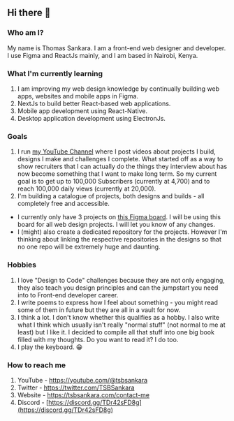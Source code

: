 ## Hi there 👋

### Who am I?

My name is Thomas Sankara. I am a front-end web designer and developer. I use Figma and ReactJs mainly, and I am based in Nairobi, Kenya.

### What I'm currently learning

1. I am improving my web design knowledge by continually building web apps, websites and mobile apps in Figma.
2. NextJs to build better React-based web applications.
3. Mobile app development using React-Native.
4. Desktop application development using ElectronJs.

### Goals

1. I run [my YouTube Channel](https://youtube.com/@tsbsankara) where I post videos about projects I build, designs I make and challenges I complete. What started off as a way to show recruiters that I can actually do the things they interview about has now become something that I want to make long term. So my current goal is to get up to 100,000 Subscribers (currently at 4,700) and to reach 100,000 daily views (currently at 20,000).
2. I'm building a catalogue of projects, both designs and builds - all completely free and accessible.

- I currently only have 3 projects on [this Figma board](https://www.figma.com/file/NnQdyln5hME3qCY3OXxtby/Designs?node-id=0%3A1). I will be using this board for all web design projects. I will let you know of any changes.
- I (might) also create a dedicated repository for the projects. However I'm thinking about linking the respective repositories in the designs so that no one repo will be extremely huge and daunting.

### Hobbies

1. I love "Design to Code" challenges because they are not only engaging, they also teach you design principles and can the jumpstart you need into to Front-end developer career.
2. I write poems to express how I feel about something - you might read some of them in future but they are all in a vault for now.
3. I think a lot. I don't know whether this qualifies as a hobby. I also write what I think which usually isn't really "normal stuff" (not normal to me at least) but I like it. I decided to compile all that stuff into one big book filled with my thoughts. Do you want to read it? I do too.
4. I play the keyboard. 😁

### How to reach me

1. YouTube - https://youtube.com/@tsbsankara
2. Twitter - https://twitter.com/TSBSankara
3. Website - https://tsbsankara.com/contact-me
4. Discord - [https://discord.gg/TDr42sFD8g](https://discord.gg/TDr42sFD8g)
